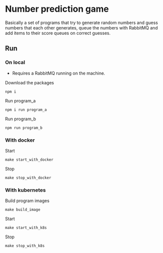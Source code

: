 # Number prediction game
Basically a set of programs that try to generate random numbers and guess numbers that each other generates, queue the numbers with RabbitMQ and add items to their score queues on correct guesses.

## Run

### On local

- Requires a RabbitMQ running on the machine.

Download the packages
```
npm i
```

Run program_a
```
npm i run program_a
```

Run program_b
```
npm run program_b
```

### With docker

Start
```
make start_with_docker
```

Stop
```
make stop_with_docker
```

### With kubernetes

Build program images
```
make build_image
```

Start
```
make start_with_k8s
```

Stop
```
make stop_with_k8s
```
